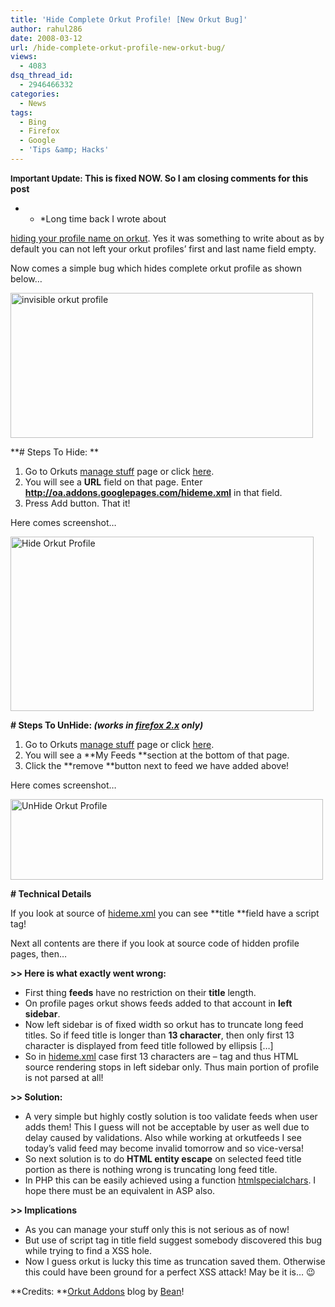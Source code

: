 ```yaml
---
title: 'Hide Complete Orkut Profile! [New Orkut Bug]'
author: rahul286
date: 2008-03-12
url: /hide-complete-orkut-profile-new-orkut-bug/
views:
  - 4083
dsq_thread_id:
  - 2946466332
categories:
  - News
tags:
  - Bing
  - Firefox
  - Google
  - 'Tips &amp; Hacks'
---
```

**<span style="font-size: small">Important Update:</span> This is fixed NOW. So I am closing comments for this post**

* * *Long time back I wrote about 

[hiding your profile name on orkut][1]. Yes it was something to write about as by default you can not left your orkut profiles&#8217; first and last name field empty.</p> 

Now comes a simple bug which hides complete orkut profile as shown below&#8230;

[<img class="wp-image-53878" style="border-top-width: 0px;border-left-width: 0px;border-bottom-width: 0px;border-right-width: 0px" src="http://cdn.devilsworkshop.org/files/2008/03/invisible-orkut-profile-thumb.jpg" border="0" alt="invisible orkut profile" width="484" height="232" />][2]

**\# Steps To Hide: **

  1. Go to Orkuts <a href="http://www.orkut.com/MyApps.aspx" onclick="_gaq.push(['_trackEvent', 'outbound-article', 'http://www.orkut.com/MyApps.aspx', 'manage stuff']);" >manage stuff</a> page or click <a href="http://www.orkut.com/MyApps.aspx" onclick="_gaq.push(['_trackEvent', 'outbound-article', 'http://www.orkut.com/MyApps.aspx', 'here']);" >here</a>.
  2. You will see a **URL** field on that page. Enter **http://oa.addons.googlepages.com/hideme.xml** in that field.
  3. Press Add button. That it!

Here comes screenshot&#8230;

[<img style="border-top-width: 0px;border-left-width: 0px;border-bottom-width: 0px;border-right-width: 0px" src="http://cdn.devilsworkshop.org/files/2008/03/hide-orkut-profile-thumb.jpg" border="0" alt="Hide Orkut Profile" width="485" height="279" />][3]

**\# Steps To UnHide: *(works in <a href="http://www.spreadfirefox.com/node&id=199011&t=1" onclick="_gaq.push(['_trackEvent', 'outbound-article', 'http://www.spreadfirefox.com/node&id=199011&t=1', 'firefox 2.x']);" >firefox 2.x</a> only)***

  1. Go to Orkuts <a href="http://www.orkut.com/MyApps.aspx" onclick="_gaq.push(['_trackEvent', 'outbound-article', 'http://www.orkut.com/MyApps.aspx', 'manage stuff']);" >manage stuff</a> page or click <a href="http://www.orkut.com/MyApps.aspx" onclick="_gaq.push(['_trackEvent', 'outbound-article', 'http://www.orkut.com/MyApps.aspx', 'here']);" >here</a>.
  2. You will see a **My Feeds **section at the bottom of that page.
  3. Click the **remove **button next to feed we have added above!

Here comes screenshot&#8230;

[<img style="border-top-width: 0px;border-left-width: 0px;border-bottom-width: 0px;border-right-width: 0px" src="http://cdn.devilsworkshop.org/files/2008/03/unhide-orkut-profile-thumb.jpg" border="0" alt="UnHide Orkut Profile" width="500" height="129" />][4]

**\# Technical Details**

If you look at source of <a href="http://oa.addons.googlepages.com/hideme.xml" onclick="_gaq.push(['_trackEvent', 'outbound-article', 'http://oa.addons.googlepages.com/hideme.xml', 'hideme.xml']);" >hideme.xml</a> you can see **title **field have a script tag!

<p class="code">
  <title><script>prompt(&#8216;Hi&#8217;,&#8217;Hello&#8217;)</script></title>
</p>

Next all contents are there if you look at source code of hidden profile pages, then&#8230;

**>> Here is what exactly went wrong:**

  * First thing **feeds** have no restriction on their **title** length.
  * On profile pages orkut shows feeds added to that account in **left sidebar**.
  * Now left sidebar is of fixed width so orkut has to truncate long feed titles. So if feed title is longer than **13 character**, then only first 13 character is displayed from feed title followed by ellipsis [&#8230;]
  * So in <a href="http://oa.addons.googlepages.com/hideme.xml" onclick="_gaq.push(['_trackEvent', 'outbound-article', 'http://oa.addons.googlepages.com/hideme.xml', 'hideme.xml']);" >hideme.xml</a> case first 13 characters are &#8211; **<script>promp**
  * Now while parsing browser encounters a **<script>** tag but no matching **</script>** tag and thus HTML source rendering stops in left sidebar only. Thus main portion of profile is not parsed at all!

**>> Solution:**

  * A very simple but highly costly solution is too validate feeds when user adds them! This I guess will not be acceptable by user as well due to delay caused by validations. Also while working at orkutfeeds I see today&#8217;s valid feed may become invalid tomorrow and so vice-versa!
  * So next solution is to do **HTML entity escape** on selected feed title portion as there is nothing wrong is truncating long feed title.
  * In PHP this can be easily achieved using a function <a href="http://in2.php.net/htmlspecialchars" onclick="_gaq.push(['_trackEvent', 'outbound-article', 'http://in2.php.net/htmlspecialchars', 'htmlspecialchars']);" >htmlspecialchars</a>. I hope there must be an equivalent in ASP also.

**>> Implications**

  * As you can manage your stuff only this is not serious as of now!
  * But use of script tag in title field suggest somebody discovered this bug while trying to find a XSS hole.
  * Now I guess orkut is lucky this time as truncation saved them. Otherwise this could have been ground for a perfect XSS attack! May be it is&#8230; 😉

**Credits: **<a href="http://orkutaddons.blogspot.com/2008/03/hide-your-orkut-profile.html" onclick="_gaq.push(['_trackEvent', 'outbound-article', 'http://orkutaddons.blogspot.com/2008/03/hide-your-orkut-profile.html', 'Orkut Addons']);" >Orkut Addons</a> blog by <a href="http://orkutaddons.blogspot.com/" onclick="_gaq.push(['_trackEvent', 'outbound-article', 'http://orkutaddons.blogspot.com/', 'Bean']);" >Bean</a>!

 [1]: http://devilsworkshop.org/2007/02/24/hide-your-orkut-profile-name-again/
 [2]: http://cdn.devilsworkshop.org/files/2008/03/invisible-orkut-profile.jpg
 [3]: http://cdn.devilsworkshop.org/files/2008/03/hide-orkut-profile.jpg
 [4]: http://cdn.devilsworkshop.org/files/2008/03/unhide-orkut-profile.jpg
